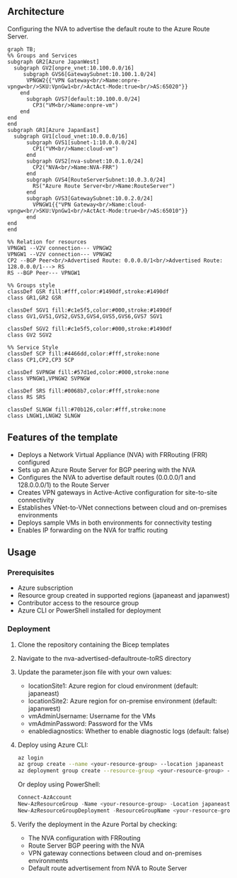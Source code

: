 ## Architecture
Configuring the NVA to advertise the default route to the Azure Route Server.

```mermaid
graph TB;
%% Groups and Services
subgraph GR2[Azure JapanWest]
  subgraph GV2[onpre_vnet:10.100.0.0/16]
     subgraph GVS6[GatewaySubnet:10.100.1.0/24]
      VPNGW2{{"VPN Gateway<br/>Name:onpre-vpngw<br/>SKU:VpnGw1<br/>ActAct-Mode:true<br/>AS:65020"}}
    end
      subgraph GVS7[default:10.100.0.0/24]
        CP3("VM<br/>Name:onpre-vm")
    end
end
end
subgraph GR1[Azure JapanEast]
  subgraph GV1[cloud_vnet:10.0.0.0/16]
      subgraph GVS1[subnet-1:10.0.0.0/24]
        CP1("VM<br/>Name:cloud-vm")
      end
      subgraph GVS2[nva-subnet:10.0.1.0/24]
        CP2("NVA<br/>Name:NVA-FRR")
      end
      subgraph GVS4[RouteServerSubnet:10.0.3.0/24]
        RS("Azure Route Server<br/>Name:RouteServer")
      end
      subgraph GVS3[GatewaySubnet:10.0.2.0/24]
        VPNGW1{{"VPN Gateway<br/>Name:cloud-vpngw<br/>SKU:VpnGw1<br/>ActAct-Mode:true<br/>AS:65010"}}
      end
end
end

%% Relation for resources
VPNGW1 --V2V connection--- VPNGW2
VPNGW1 --V2V connection--- VPNGW2
CP2 --BGP Peer<br/>Advertised Route: 0.0.0.0/1<br/>Advertised Route: 128.0.0.0/1---> RS
RS --BGP Peer--- VPNGW1

%% Groups style
classDef GSR fill:#fff,color:#1490df,stroke:#1490df
class GR1,GR2 GSR

classDef SGV1 fill:#c1e5f5,color:#000,stroke:#1490df
class GV1,GVS1,GVS2,GVS3,GVS4,GVS5,GVS6,GVS7 SGV1

classDef SGV2 fill:#c1e5f5,color:#000,stroke:#1490df
class GV2 SGV2
 
%% Service Style
classDef SCP fill:#4466dd,color:#fff,stroke:none
class CP1,CP2,CP3 SCP

classDef SVPNGW fill:#57d1ed,color:#000,stroke:none
class VPNGW1,VPNGW2 SVPNGW

classDef SRS fill:#0068b7,color:#fff,stroke:none
class RS SRS

classDef SLNGW fill:#70b126,color:#fff,stroke:none
class LNGW1,LNGW2 SLNGW
```

## Features of the template

- Deploys a Network Virtual Appliance (NVA) with FRRouting (FRR) configured
- Sets up an Azure Route Server for BGP peering with the NVA
- Configures the NVA to advertise default routes (0.0.0.0/1 and 128.0.0.0/1) to the Route Server
- Creates VPN gateways in Active-Active configuration for site-to-site connectivity
- Establishes VNet-to-VNet connections between cloud and on-premises environments
- Deploys sample VMs in both environments for connectivity testing
- Enables IP forwarding on the NVA for traffic routing

## Usage

### Prerequisites
- Azure subscription
- Resource group created in supported regions (japaneast and japanwest)
- Contributor access to the resource group
- Azure CLI or PowerShell installed for deployment

### Deployment

1. Clone the repository containing the Bicep templates
2. Navigate to the nva-advertised-defaultroute-toRS directory
3. Update the parameter.json file with your own values:
   - locationSite1: Azure region for cloud environment (default: japaneast)
   - locationSite2: Azure region for on-premise environment (default: japanwest)
   - vmAdminUsername: Username for the VMs
   - vmAdminPassword: Password for the VMs
   - enablediagnostics: Whether to enable diagnostic logs (default: false)

4. Deploy using Azure CLI:
   ```bash
   az login
   az group create --name <your-resource-group> --location japaneast
   az deployment group create --resource-group <your-resource-group> --template-file main.bicep --parameters parameter.json
   ```

   Or deploy using PowerShell:
   ```powershell
   Connect-AzAccount
   New-AzResourceGroup -Name <your-resource-group> -Location japaneast
   New-AzResourceGroupDeployment -ResourceGroupName <your-resource-group> -TemplateFile main.bicep -TemplateParameterFile parameter.json
   ```

5. Verify the deployment in the Azure Portal by checking:
   - The NVA configuration with FRRouting
   - Route Server BGP peering with the NVA
   - VPN gateway connections between cloud and on-premises environments
   - Default route advertisement from NVA to Route Server
